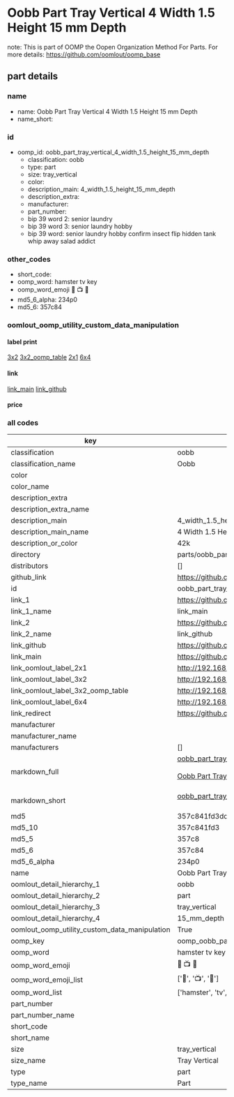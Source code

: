 # Oobb Part Tray Vertical 4 Width 1.5 Height 15 mm Depth  

note: This is part of OOMP the Oopen Organization Method For Parts. For more details: https://github.com/oomlout/oomp_base

##  part details
  







### name
* name: Oobb Part Tray Vertical 4 Width 1.5 Height 15 mm Depth
* name_short: 
### id
* oomp_id: oobb_part_tray_vertical_4_width_1.5_height_15_mm_depth
  * classification: oobb
  * type: part
  * size: tray_vertical
  * color: 
  * description_main: 4_width_1.5_height_15_mm_depth
  * description_extra: 
  * manufacturer: 
  * part_number: 
  * bip 39 word 2: senior laundry
  * bip 39 word 3: senior laundry hobby
  * bip 39 word: senior laundry hobby confirm insect flip hidden tank whip away salad addict

### other_codes
* short_code: 
* oomp_word: hamster tv key
* oomp_word_emoji :hamster: :tv: :key:
* md5_6_alpha: 234p0
* md5_6: 357c84






### oomlout_oomp_utility_custom_data_manipulation
#### label print
[3x2](http://192.168.1.245:1112/?label=oomp%20234p0)
[3x2_oomp_table](http://192.168.1.108:1112/?label=oomp%20234p0)
[2x1](http://192.168.1.242:1112/?label=oomp%20234p0)
[6x4](http://192.168.1.55:1112/?label=oomp%20234p0)    

#### link

[link_main](https://github.com/oomlout/oomlout_oomp_version_1_messy/tree/main/parts/oobb_part_tray_vertical_4_width_1.5_height_15_mm_depth) [link_github](https://github.com/oomlout/oomlout_oomp_version_1_messy/tree/main/parts/oobb_part_tray_vertical_4_width_1.5_height_15_mm_depth)                             

#### price







### all codes 
| key | value |  
| --- | --- |  
| classification | oobb |  
| classification_name | Oobb |  
| color |  |  
| color_name |  |  
| description_extra |  |  
| description_extra_name |  |  
| description_main | 4_width_1.5_height_15_mm_depth |  
| description_main_name | 4 Width 1.5 Height 15 mm Depth |  
| description_or_color | 42k |  
| directory | parts/oobb_part_tray_vertical_4_width_1.5_height_15_mm_depth |  
| distributors | [] |  
| github_link | https://github.com/oomlout/oomlout_oomp_part_src/tree/main/parts/oobb_part_tray_vertical_4_width_1.5_height_15_mm_depth |  
| id | oobb_part_tray_vertical_4_width_1.5_height_15_mm_depth |  
| link_1 | https://github.com/oomlout/oomlout_oomp_version_1_messy/tree/main/parts/oobb_part_tray_vertical_4_width_1.5_height_15_mm_depth |  
| link_1_name | link_main |  
| link_2 | https://github.com/oomlout/oomlout_oomp_version_1_messy/tree/main/parts/oobb_part_tray_vertical_4_width_1.5_height_15_mm_depth |  
| link_2_name | link_github |  
| link_github | https://github.com/oomlout/oomlout_oomp_version_1_messy/tree/main/parts/oobb_part_tray_vertical_4_width_1.5_height_15_mm_depth |  
| link_main | https://github.com/oomlout/oomlout_oomp_version_1_messy/tree/main/parts/oobb_part_tray_vertical_4_width_1.5_height_15_mm_depth |  
| link_oomlout_label_2x1 | http://192.168.1.242:1112/?label=oomp%20234p0 |  
| link_oomlout_label_3x2 | http://192.168.1.245:1112/?label=oomp%20234p0 |  
| link_oomlout_label_3x2_oomp_table | http://192.168.1.108:1112/?label=oomp%20234p0 |  
| link_oomlout_label_6x4 | http://192.168.1.55:1112/?label=oomp%20234p0 |  
| link_redirect | https://github.com/oomlout/oomlout_oomp_version_1_messy/tree/main/parts/oobb_part_tray_vertical_4_width_1.5_height_15_mm_depth |  
| manufacturer |  |  
| manufacturer_name |  |  
| manufacturers | [] |  
| markdown_full | [oobb_part_tray_vertical_4_width_1.5_height_15_mm_depth](none)<br>[](none)<br>[Oobb Part Tray Vertical 4 Width 1.5 Height 15 Mm Depth](none)<br><br> |  
| markdown_short | [oobb_part_tray_vertical_4_width_1.5_height_15_mm_depth](none)<br><br> |  
| md5 | 357c841fd3ddad6d643a82eed89f6e1d |  
| md5_10 | 357c841fd3 |  
| md5_5 | 357c8 |  
| md5_6 | 357c84 |  
| md5_6_alpha | 234p0 |  
| name | Oobb Part Tray Vertical 4 Width 1.5 Height 15 mm Depth |  
| oomlout_detail_hierarchy_1 | oobb |  
| oomlout_detail_hierarchy_2 | part |  
| oomlout_detail_hierarchy_3 | tray_vertical |  
| oomlout_detail_hierarchy_4 | 15_mm_depth |  
| oomlout_oomp_utility_custom_data_manipulation | True |  
| oomp_key | oomp_oobb_part_tray_vertical_4_width_1.5_height_15_mm_depth |  
| oomp_word | hamster tv key |  
| oomp_word_emoji | :hamster: :tv: :key: |  
| oomp_word_emoji_list | [':hamster:', ':tv:', ':key:'] |  
| oomp_word_list | ['hamster', 'tv', 'key'] |  
| part_number |  |  
| part_number_name |  |  
| short_code |  |  
| short_name |  |  
| size | tray_vertical |  
| size_name | Tray Vertical |  
| type | part |  
| type_name | Part |  
